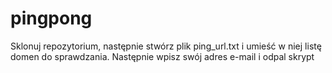 # pingpong
Sklonuj repozytorium, następnie stwórz plik ping_url.txt i umieść w niej listę domen do sprawdzania.
Następnie wpisz swój adres e-mail i odpal skrypt
